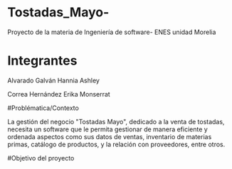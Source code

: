 # Tostadas_Mayo-
Proyecto de la materia de Ingeniería de software- ENES unidad Morelia

# Integrantes

Alvarado Galván Hannia Ashley 

Correa Hernández Erika Monserrat 

#Problématica/Contexto 

La gestión del negocio "Tostadas Mayo", dedicado a la venta de tostadas, necesita un software que le permita gestionar de manera eficiente y ordenada aspectos como sus datos de ventas, inventario de materias primas, catálogo de productos, y la relación con proveedores, entre otros.

#Objetivo del proyecto 

